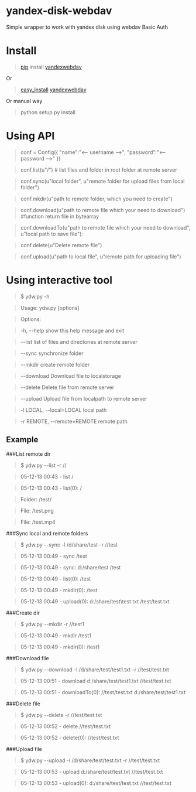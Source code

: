 yandex-disk-webdav
==================

Simple wrapper to work with yandex disk using webdav Basic Auth

# Install

> [pip](https://pypi.python.org/pypi/pip/) install [yandexwebdav](https://pypi.python.org/pypi/yandexwebdav)

Or

> [easy_install](https://pypi.python.org/pypi/setuptools) [yandexwebdav](https://pypi.python.org/pypi/yandexwebdav)

Or manual way

> python setup.py install

# Using API
> conf = Config({
> "name":"<-- username -->",
> "password":"<-- password -->"
> })

> conf.list(u"/") # list files and folder in root folder at remote server

> conf.sync(u"local folder", u"remote folder for upload files from local folder")

> conf.mkdir(u"path to remote folder, which you need to create")

> conf.download(u"path to remote file which your need to download") #function return file in bytearray

> conf.downloadTo(u"path to remote file which your need to download", u"local path to save file"):

> conf.delete(u"Delete remote file")

> conf.upload(u"path to local file", u"remote path for uploading file")

# Using interactive tool

> $ ydw.py -h

> Usage: ydw.py [options]

> Options:

>   -h, --help            show this help message and exit

>   --list                list of files and directories at remote server

>   --sync                synchronize folder

>   --mkdir               create remote folder

>   --download            Download file to localstorage

>   --delete              Delete file from remote server

>   --upload              Upload file from localpath to remote server

>   -l LOCAL, --local=LOCAL   local path

>   -r REMOTE, --remote=REMOTE  remote path

## Example
###List remote dir
> $ ydw.py --list -r //

> 05-12-13 00:43 - list /

> 05-12-13 00:43 - list(0): /

> Folder: /test/

> File: /test.png

> File: /test.mp4

###Sync local and remote folders
> $ ydw.py --sync -l /d/share/test -r //test

> 05-12-13 00:49 - sync /test

> 05-12-13 00:49 - sync: d:/share/test /test

> 05-12-13 00:49 - list(0): /test

> 05-12-13 00:49 - mkdir(0): /test

> 05-12-13 00:49 - upload(0): d:/share/test\test.txt /test/test.txt

###Create dir
> $ ydw.py --mkdir -r //test1

> 05-12-13 00:49 - mkdir /test1

> 05-12-13 00:49 - mkdir(0): /test1

###Download file
> $ ydw.py --download -l /d/share/test/test1.txt -r //test/test.txt

> 05-12-13 00:51 - download d:/share/test/test1.txt //test/test.txt

> 05-12-13 00:51 - downloadTo(0): //test/test.txt d:/share/test/test1.txt

###Delete file
> $ ydw.py --delete -r //test/test.txt

> 05-12-13 00:52 - delete //test/test.txt

> 05-12-13 00:52 - delete(0): //test/test.txt

###Upload file
> $ ydw.py --upload -l /d/share/test/test.txt -r //test/test.txt

> 05-12-13 00:53 - upload d:/share/test/test.txt //test/test.txt

> 05-12-13 00:53 - upload(0): d:/share/test/test.txt //test/test.txt